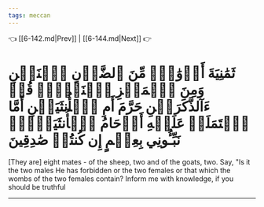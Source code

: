 ```yaml
---
tags: meccan
---
```


👈 [[6-142.md|Prev]] | [[6-144.md|Next]] 👉

# ثَمَٰنِيَةَ أَزۡوَٰجٖۖ مِّنَ ٱلضَّأۡنِ ٱثۡنَيۡنِ وَمِنَ ٱلۡمَعۡزِ ٱثۡنَيۡنِۗ قُلۡ ءَآلذَّكَرَيۡنِ حَرَّمَ أَمِ ٱلۡأُنثَيَيۡنِ أَمَّا ٱشۡتَمَلَتۡ عَلَيۡهِ أَرۡحَامُ ٱلۡأُنثَيَيۡنِۖ نَبِّـُٔونِي بِعِلۡمٍ إِن كُنتُمۡ صَٰدِقِينَ

[They are] eight mates - of the sheep, two and of the goats, two. Say, "Is it the two males He has forbidden or the two females or that which the wombs of the two females contain? Inform me with knowledge, if you should be truthful

---

